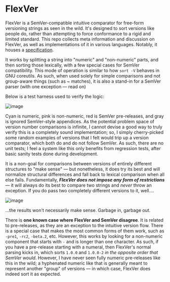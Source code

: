 
# FlexVer
FlexVer is a SemVer-compatible intuitive comparator for free-form versioning strings as seen in the
wild. It's designed to sort versions like people do, rather than attempting to force conformance to
a rigid and limited standard. This repo collects meta information and discussion on FlexVer, as well
as implementations of it in various languages. Notably, it houses a [specification](SPEC.md).

It works by splitting a string into "numeric" and "non-numeric" parts, and then sorting those
lexically, with a few special cases for SemVer compatibility. This mode of operation is similar to
how `sort -V` behaves in GNU coreutils. As such, when used solely for simple comparisons and not
group-aware things (such as ~ matches), it is also a stand-in for a SemVer parser (with one
exception — read on)

Below is a test harness used to verify the logic:

![image](https://user-images.githubusercontent.com/6185037/200154644-b94b61bf-e430-4dbd-bd2e-caddab86c9f2.png)

Cyan is numeric, pink is non-numeric, red is SemVer pre-releases, and gray is ignored SemVer-style
appendices. As the potential problem space of version number comparisons is infinite, I cannot
devise a good way to truly verify this is a completely sound implementation; so, I simply
cherry-picked some random examples of versions that I felt would trip up a version comparator, which
both do and do not follow SemVer. As such, there are no unit tests; I feel a system like this only
benefits from regression tests, after basic sanity tests done during development.

It is a non-goal for comparisons between versions of entirely different structures to "make sense" —
but nonetheless, it does try its best and will normalize structural differences and fall back to
lexical comparison when all else fails. Fundamentally, ***FlexVer does not impose any form of
restrictions*** — it will always do its best to compare two strings and *never* throw an exception.
If you do pass two completely different versions to it, well....

![image](https://user-images.githubusercontent.com/6185037/200155199-a80a03cf-9820-4075-9763-efff800e2507.png)

...the results won't necessarily make sense. Garbage in, garbage out.

There is **one known case where FlexVer and SemVer disagree**. It is related to pre-releases, as
they are an exception to the intuitive version flow. There is a special case that makes the most
common forms of them work, such as `-pre1`, `-rc2`, `-beta.2`, etc. However, this works by looking
for a non-numeric component that starts with `-` and is longer than one character. As such, if you
have a pre-release starting with a numeral, then FlexVer's normal parsing kicks in, which sorts
`1.0.0` and `1.0.0-2` *in the opposite order that SemVer would*. However, I have never seen fully
numeric pre-releases like this in the wild; a hyphenated numeric like that is generally meant to
represent another "group" of versions — in which case, FlexVer does indeed sort it as expected.
